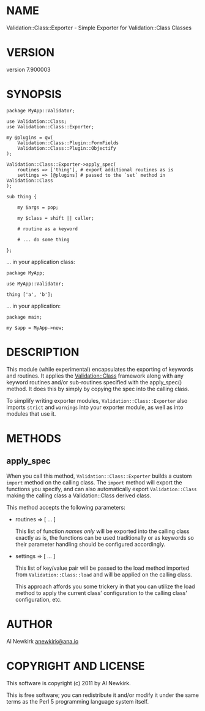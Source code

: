 # NAME

Validation::Class::Exporter - Simple Exporter for Validation::Class Classes

# VERSION

version 7.900003

# SYNOPSIS

    package MyApp::Validator;

    use Validation::Class;
    use Validation::Class::Exporter;

    my @plugins = qw(
        Validation::Class::Plugin::FormFields
        Validation::Class::Plugin::Objectify
    );

    Validation::Class::Exporter->apply_spec(
        routines => ['thing'], # export additional routines as is
        settings => [@plugins] # passed to the `set` method in Validation::Class
    );

    sub thing {

        my $args = pop;

        my $class = shift || caller;

        # routine as a keyword

        # ... do some thing

    };

... in your application class:

    package MyApp;

    use MyApp::Validator;

    thing ['a', 'b'];

... in your application:

    package main;

    my $app = MyApp->new;

# DESCRIPTION

This module (while experimental) encapsulates the exporting of keywords and
routines. It applies the [Validation::Class](http://search.cpan.org/perldoc?Validation::Class) framework along with any keyword
routines and/or sub-routines specified with the apply\_spec() method. It does
this by simply by copying the spec into the calling class.

To simplify writing exporter modules, `Validation::Class::Exporter` also
imports `strict` and `warnings` into your exporter module, as well as into
modules that use it.

# METHODS

## apply\_spec

When you call this method, `Validation::Class::Exporter` builds a custom
`import` method on the calling class. The `import` method will export the
functions you specify, and can also automatically export `Validation::Class`
making the calling class a Validation::Class derived class.

This method accepts the following parameters:

- routines => \[ ... \]

    This list of function _names only_ will be exported into the calling class
    exactly as is, the functions can be used traditionally or as keywords so their
    parameter handling should be configured accordingly.

- settings => \[ ... \]

    This list of key/value pair will be passed to the load method imported from
    `Validation::Class::load` and will be applied on the calling class.

    This approach affords you some trickery in that you can utilize the load method
    to apply the current class' configuration to the calling class' configuration,
    etc.

# AUTHOR

Al Newkirk <anewkirk@ana.io>

# COPYRIGHT AND LICENSE

This software is copyright (c) 2011 by Al Newkirk.

This is free software; you can redistribute it and/or modify it under
the same terms as the Perl 5 programming language system itself.
